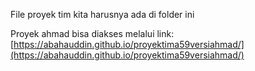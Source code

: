 File proyek tim kita harusnya ada di folder ini

Proyek ahmad bisa diakses melalui link: [https://abahauddin.github.io/proyektima59versiahmad/](https://abahauddin.github.io/proyektima59versiahmad/)
